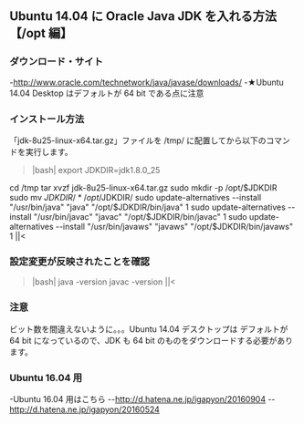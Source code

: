 ## Ubuntu 14.04 に Oracle Java JDK を入れる方法【/opt 編】



### ダウンロード・サイト

-http://www.oracle.com/technetwork/java/javase/downloads/
-★Ubuntu 14.04 Desktop はデフォルトが 64 bit である点に注意


### インストール方法

「jdk-8u25-linux-x64.tar.gz」ファイルを /tmp/ に配置してから以下のコマンドを実行します。
>|bash|
export JDKDIR=jdk1.8.0_25

cd /tmp
tar xvzf jdk-8u25-linux-x64.tar.gz
sudo mkdir -p /opt/$JDKDIR
sudo mv $JDKDIR/* /opt/$JDKDIR/
sudo update-alternatives --install "/usr/bin/java" "java" "/opt/$JDKDIR/bin/java" 1
sudo update-alternatives --install "/usr/bin/javac" "javac" "/opt/$JDKDIR/bin/javac" 1
sudo update-alternatives --install "/usr/bin/javaws" "javaws" "/opt/$JDKDIR/bin/javaws" 1
||<


### 設定変更が反映されたことを確認

>|bash|
java -version
javac -version
||<


### 注意

ビット数を間違えないように。。。Ubuntu 14.04 デスクトップは デフォルトが 64 bit になっているので、JDK も 64 bit のものをダウンロードする必要があります。


### Ubuntu 16.04 用

-Ubuntu 16.04 用はこちら
--http://d.hatena.ne.jp/igapyon/20160904
--http://d.hatena.ne.jp/igapyon/20160524

